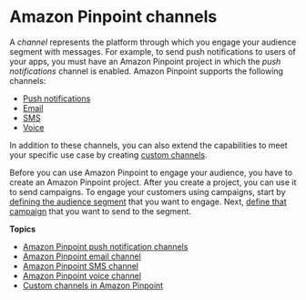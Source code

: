 # Amazon Pinpoint channels<a name="channels"></a>

A *channel* represents the platform through which you engage your audience segment with messages\. For example, to send push notifications to users of your apps, you must have an Amazon Pinpoint project in which the *push notifications* channel is enabled\. Amazon Pinpoint supports the following channels:
+ [Push notifications](channels-mobile.md)
+ [Email](channels-email.md)
+ [SMS](channels-sms.md)
+ [Voice](channels-voice.md)

In addition to these channels, you can also extend the capabilities to meet your specific use case by creating [custom channels](channels-custom.md)\.

Before you can use Amazon Pinpoint to engage your audience, you have to create an Amazon Pinpoint project\. After you create a project, you can use it to send campaigns\. To engage your customers using campaigns, start by [defining the audience segment](segments.md) that you want to engage\. Next, [define that campaign](campaigns.md) that you want to send to the segment\.

**Topics**
+ [Amazon Pinpoint push notification channels](channels-mobile.md)
+ [Amazon Pinpoint email channel](channels-email.md)
+ [Amazon Pinpoint SMS channel](channels-sms.md)
+ [Amazon Pinpoint voice channel](channels-voice.md)
+ [Custom channels in Amazon Pinpoint](channels-custom.md)